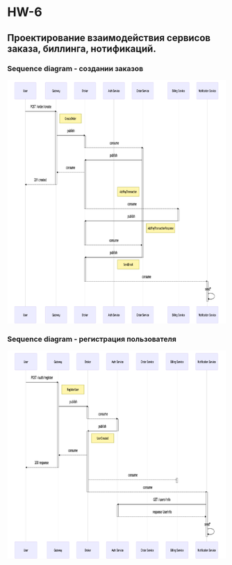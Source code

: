 # HW-6
## Проектирование взаимодействия сервисов заказа, биллинга, нотификаций.

### Sequence diagram - создании заказов
![Alt Text](images/diagram-create-order.png)

### Sequence diagram - регистрация пользователя
![Alt Text](images/diagram-register-user.png)
